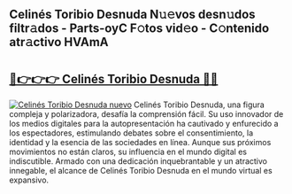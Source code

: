 ## Celinés Toribio Desnuda N𝚞𝚎vos desn𝚞dos filtr𝚊dos - Parts-oyC F𝚘tos vid𝚎o - C𝚘ntenido atr𝚊ctivo HVAmA

# <h2><a href="http://mb9xxc.tromn.icu/?c=Celin%c3%a9s+Toribio+Desnuda">🔗👉👉👉 Celinés Toribio Desnuda 🔗🔗</a></h2>

[![Celinés Toribio Desnuda nuevo](https://i.imgur.com/pEAQMta.gif)](http://mb9xxc.tromn.icu/?c=Celin%c3%a9s+Toribio+Desnuda)
Celinés Toribio Desnuda, una figura compleja y polarizadora, desafía la comprensión fácil. Su uso innovador de los medios digitales para la autopresentación ha cautivado y enfurecido a los espectadores, estimulando debates sobre el consentimiento, la identidad y la esencia de las sociedades en línea. Aunque sus próximos movimientos no están claros, su influencia en el mundo digital es indiscutible. Armado con una dedicación inquebrantable y un atractivo innegable, el alcance de Celinés Toribio Desnuda en el mundo virtual es expansivo.
